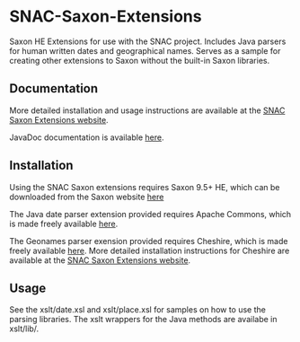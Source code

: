 SNAC-Saxon-Extensions
=====================

Saxon HE Extensions for use with the SNAC project.  Includes Java parsers for human written dates and geographical names.  Serves as a sample for creating other extensions to Saxon without the built-in Saxon libraries.

Documentation
-------------

More detailed installation and usage instructions are available at the [SNAC Saxon Extensions website](http://deternitydx.github.io/SNAC-Saxon-Extensions "SNAC Saxon Extensions").

JavaDoc documentation is available [here](http://deternitydx.github.io/SNAC-Saxon-Extensions/javadoc/ "JavaDoc Documentation").


Installation
------------

Using the SNAC Saxon extensions requires Saxon 9.5+ HE, which can be downloaded from the Saxon website [here](http://sourceforge.net/projects/saxon/files/ "Saxon Download Page")

The Java date parser extension provided requires Apache Commons, which is made freely available [here](http://commons.apache.org/proper/commons-lang/download_lang.cgi "Apache Commons").

The Geonames parser exension provided requires Cheshire, which is made freely available [here](http://cheshire.berkeley.edu/ "Cheshire").  More detailed installation instructions for Cheshire are available at the [SNAC Saxon Extensions website](http://deternitydx.github.io/SNAC-Saxon-Extensions "SNAC Saxon Extensions").
  

Usage
------

See the xslt/date.xsl and xslt/place.xsl for samples on how to use the parsing libraries.  The xslt wrappers for the Java methods are availabe in xslt/lib/.
